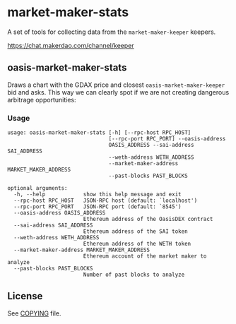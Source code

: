 # market-maker-stats

A set of tools for collecting data from the `market-maker-keeper` keepers.

<https://chat.makerdao.com/channel/keeper>

## oasis-market-maker-stats

Draws a chart with the GDAX price and closest `oasis-market-maker-keeper` bid and asks.
This way we can clearly spot if we are not creating dangerous arbitrage opportunities:

### Usage

```
usage: oasis-market-maker-stats [-h] [--rpc-host RPC_HOST]
                                [--rpc-port RPC_PORT] --oasis-address
                                OASIS_ADDRESS --sai-address SAI_ADDRESS
                                --weth-address WETH_ADDRESS
                                --market-maker-address MARKET_MAKER_ADDRESS
                                --past-blocks PAST_BLOCKS

optional arguments:
  -h, --help            show this help message and exit
  --rpc-host RPC_HOST   JSON-RPC host (default: `localhost')
  --rpc-port RPC_PORT   JSON-RPC port (default: `8545')
  --oasis-address OASIS_ADDRESS
                        Ethereum address of the OasisDEX contract
  --sai-address SAI_ADDRESS
                        Ethereum address of the SAI token
  --weth-address WETH_ADDRESS
                        Ethereum address of the WETH token
  --market-maker-address MARKET_MAKER_ADDRESS
                        Ethereum account of the market maker to analyze
  --past-blocks PAST_BLOCKS
                        Number of past blocks to analyze
```

## License

See [COPYING](https://github.com/makerdao/market-maker-stats/blob/master/COPYING) file.
